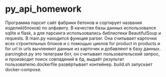 # py_api_homework
Программа парсит сайт фабрики бетонов и сортирует названия изделий(блоков) по алфавиту. В качестве базы данных использовался sqlite и flask, а для парсинга использовались библиотеки BeautifulSoup и requests. В main.py находится функция parser. Она считывает карточки всех строительных блоков и с помощью циклов for product in products и for url in urls вычленяют данные из карточек и добавляют в базу данных. parcingbot.py это телеграм бот, он считывает пользовательский запрос, и производит поиск совпадений в бд, выдаёт результат пользователю.dockerfile развёртывает контейнер. build.sh запускает docker-compose.